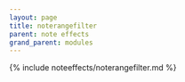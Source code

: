 ```yaml
---
layout: page
title: noterangefilter
parent: note effects
grand_parent: modules
---
```


{% include noteeffects/noterangefilter.md %}

